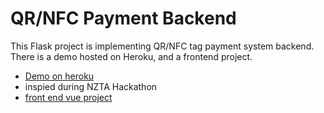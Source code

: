 # QR/NFC Payment Backend

This Flask project is implementing QR/NFC tag payment system backend. There is a demo hosted on Heroku, and a frontend project.

- [Demo on heroku](https://nzta.herokuapp.com/)
- inspied during NZTA Hackathon
- [front end vue project](https://github.com/tim-hub/qr-payment-frontend)


